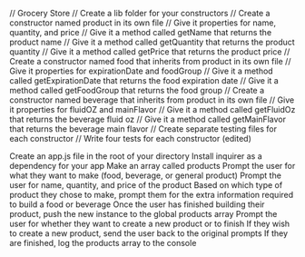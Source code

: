 // Grocery Store
// Create a lib folder for your constructors
// Create a constructor named product in its own file
// Give it properties for name, quantity, and price
// Give it a method called getName that returns the product name
// Give it a method called getQuantity that returns the product quantity
// Give it a method called getPrice that returns the product price
// Create a constructor named food that inherits from product in its own file
// Give it properties for expirationDate and foodGroup
// Give it a method called getExpirationDate that returns the food expiration date
// Give it a method called getFoodGroup that returns the food group
// Create a constructor named beverage that inherits from product in its own file
// Give it properties for fluidOZ and mainFlavor
// Give it a method called getFluidOz that returns the beverage fluid oz
// Give it a method called getMainFlavor that returns the beverage main flavor
// Create separate testing files for each constructor
// Write four tests for each constructor (edited) 

Create an app.js file in the root of your directory
Install inquirer as a dependency for your app
Make an array called products
Prompt the user for what they want to make (food, beverage, or general product)
Prompt the user for name, quantity, and price of the product
Based on which type of product they chose to make, prompt them for the extra information required to build a food or beverage
Once the user has finished building their product, push the new instance to the global products array
Prompt the user for whether they want to create a new product or to finish
If they wish to create a new product, send the user back to the original prompts
If they are finished, log the products array to the console